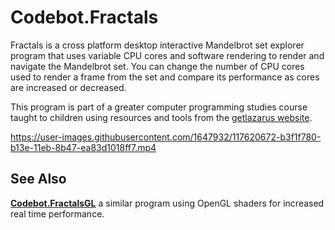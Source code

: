 # Codebot.Fractals

Fractals is a cross platform desktop interactive Mandelbrot set explorer program that uses variable CPU cores and software rendering to render and navigate the Mandelbrot set. You can change the number of CPU cores used to render a frame from the set and compare its performance as cores are increased or decreased.

This program is part of a greater computer programming studies course taught to children using resources and tools from the [getlazarus website](https://www.getlazarus.org/learn/).

https://user-images.githubusercontent.com/1647932/117620672-b3f1f780-b13e-11eb-8b47-ea83d1018ff7.mp4

## See Also

[**Codebot.FractalsGL**](https://github.com/sysrpl/Codebot.FractalsGL/) a similar program using OpenGL shaders for increased real time performance.
